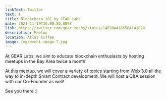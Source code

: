 ```yaml
---
linkText: Twitter
text: s
title: Blockchain 101 by GEAR Labs
date: 2021-11-19T16:00:50.009Z
link: https://twitter.com/gear_techs/status/1462844186584141824
description: Meetup
location: Atlas Coffee
image: img/event-image-7.jpg
---
```

At GEAR Labs, we aim to educate blockchain enthusiasts by hosting meetups in the Bay Area twice a month.

At this meetup, we will cover a variety of topics starting from Web 3.0 all the way to in-depth Smart Contract development. We will host a Q&A session with our Co-Founder as well!

See you there :)